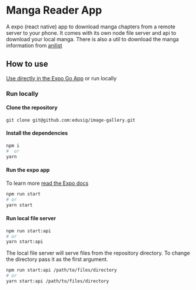 # Manga Reader App

A expo (react native) app to download manga chapters from a remote server to your phone. It comes
with its own node file server and api to download your local manga. There is also a util to download
the manga information from [anilist](https://anilist.co/)

## How to use

[Use directly in the Expo Go App](exp://exp.host/@edusig/image-gallery) or run locally

### Run locally

#### Clone the repository

`git clone git@github.com:edusig/image-gallery.git`

#### Install the dependencies

```sh
npm i
#  or
yarn
```

#### Run the expo app

To learn more [read the Expo docs](https://expo.dev/)

```sh
npm run start
# or
yarn start
```

#### Run local file server

```sh
npm run start:api
# or
yarn start:api
```

The local file server will serve files from the repository directory. To change the directory pass
it as the first argument.

```sh
npm run start:api /path/to/files/directory
# or
yarn start:api /path/to/files/directory
```

